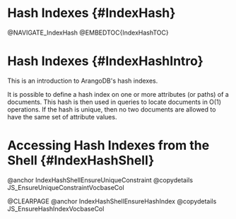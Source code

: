 Hash Indexes {#IndexHash}
=========================

@NAVIGATE_IndexHash
@EMBEDTOC{IndexHashTOC}

Hash Indexes {#IndexHashIntro}
==============================

This is an introduction to ArangoDB's hash indexes.

It is possible to define a hash index on one or more attributes (or paths) of a
documents. This hash is then used in queries to locate documents in O(1)
operations. If the hash is unique, then no two documents are allowed to have the
same set of attribute values.

Accessing Hash Indexes from the Shell {#IndexHashShell}
=======================================================

@anchor IndexHashShellEnsureUniqueConstraint
@copydetails JS_EnsureUniqueConstraintVocbaseCol

@CLEARPAGE
@anchor IndexHashShellEnsureHashIndex
@copydetails JS_EnsureHashIndexVocbaseCol
